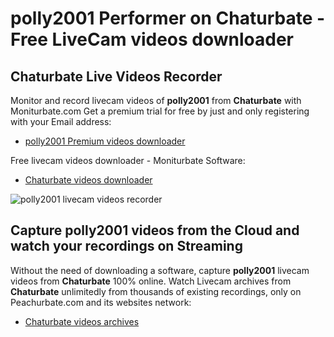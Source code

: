 # polly2001 Performer on Chaturbate - Free LiveCam videos downloader

## Chaturbate Live Videos Recorder

Monitor and record livecam videos of **polly2001** from **Chaturbate** with Moniturbate.com
Get a premium trial for free by just and only registering with your Email address:
* [polly2001 Premium videos downloader](https://moniturbate.com/request-demo-licence-key.html)

Free livecam videos downloader - Moniturbate Software:
* [Chaturbate videos downloader](https://moniturbate.com/moniturbate-download-software.html)

![polly2001 livecam videos recorder](https://peachurnet.com/templates/moniturbate-software.png)


## Capture polly2001 videos from the Cloud and watch your recordings on Streaming

Without the need of downloading a software, capture **polly2001** livecam videos from **Chaturbate** 100% online.
Watch Livecam archives from **Chaturbate** unlimitedly from thousands of existing recordings, only on Peachurbate.com and its websites network:
* [Chaturbate videos archives](https://peachurnet.com/)